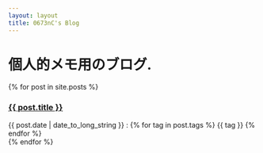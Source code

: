 ```yaml
---
layout: layout
title: 0673nC's Blog
---
```


個人的メモ用のブログ.
====================

{% for post in site.posts %}
<div class="panel panel-primary">
  <div class="panel-heading">
    <h3 class="panel-title">
      <a href="{{ post.url }}">{{ post.title }}</a>
    </h3>
  </div>
  <div class="panel-body">
  <span class="lead">{{ post.date | date_to_long_string }} : </span>
  {% for tag in post.tags %}
    <span class="label label-success label-toppage">{{ tag }}</span>
  {% endfor %}
  </div>
</div>
{% endfor %}
